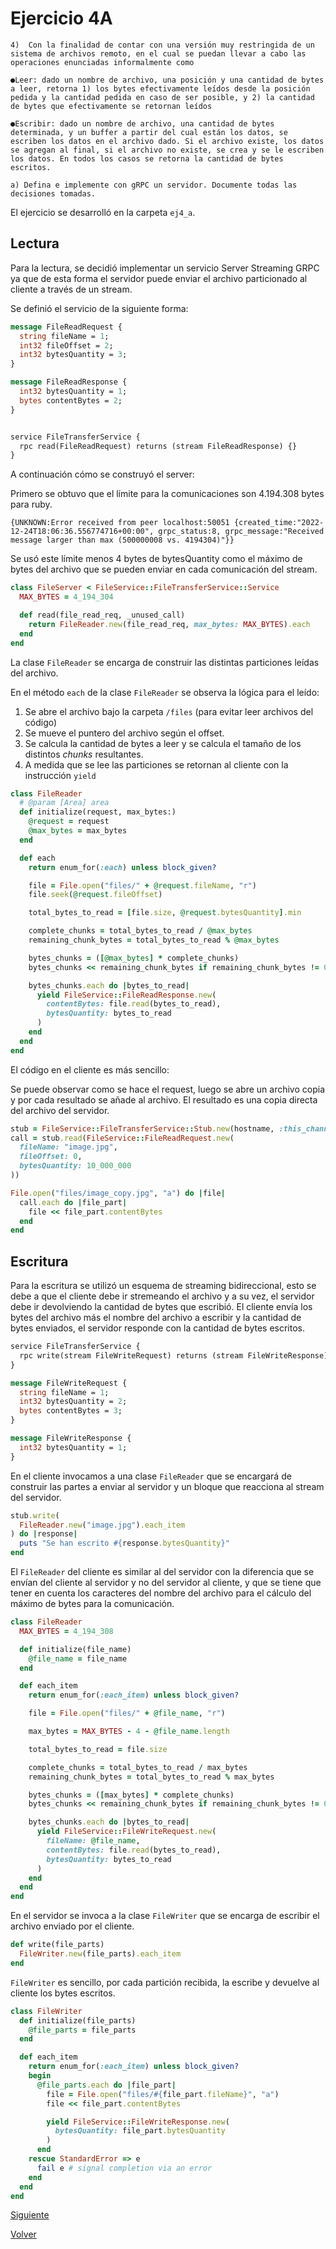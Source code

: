 # Ejercicio 4A
```
4)  Con la finalidad de contar con una versión muy restringida de un sistema de archivos remoto, en el cual se puedan llevar a cabo las operaciones enunciadas informalmente como

●Leer: dado un nombre de archivo, una posición y una cantidad de bytes a leer, retorna 1) los bytes efectivamente leídos desde la posición pedida y la cantidad pedida en caso de ser posible, y 2) la cantidad de bytes que efectivamente se retornan leídos

●Escribir: dado un nombre de archivo, una cantidad de bytes determinada, y un buffer a partir del cual están los datos, se escriben los datos en el archivo dado. Si el archivo existe, los datos se agregan al final, si el archivo no existe, se crea y se le escriben los datos. En todos los casos se retorna la cantidad de bytes escritos.

a) Defina e implemente con gRPC un servidor. Documente todas las decisiones tomadas.
```
El ejercicio se desarrolló en la carpeta `ej4_a`.


## Lectura

Para la lectura, se decidió implementar un servicio Server Streaming GRPC ya que de esta forma el servidor puede enviar el archivo particionado al cliente a través de un stream.

Se definió el servicio de la siguiente forma:
```proto
message FileReadRequest {
  string fileName = 1;
  int32 fileOffset = 2;
  int32 bytesQuantity = 3;
}

message FileReadResponse {
  int32 bytesQuantity = 1;
  bytes contentBytes = 2;
}


service FileTransferService {
  rpc read(FileReadRequest) returns (stream FileReadResponse) {}
}
```

A continuación cómo se construyó el server:

Primero se obtuvo que el límite para la comunicaciones son 4.194.308 bytes para ruby.
```
{UNKNOWN:Error received from peer localhost:50051 {created_time:"2022-12-24T18:06:36.556774716+00:00", grpc_status:8, grpc_message:"Received message larger than max (500000008 vs. 4194304)"}}
```

Se usó este límite menos 4 bytes de bytesQuantity como el máximo de bytes del archivo que se pueden enviar en cada comunicación del stream.
```ruby
class FileServer < FileService::FileTransferService::Service
  MAX_BYTES = 4_194_304

  def read(file_read_req, _unused_call)
    return FileReader.new(file_read_req, max_bytes: MAX_BYTES).each
  end
end
```

La clase `FileReader` se encarga de construir las distintas particiones leídas del archivo.

En el método `each` de la clase `FileReader` se observa la lógica para el leído:
1. Se abre el archivo bajo la carpeta `/files` (para evitar leer archivos del código)
2. Se mueve el puntero del archivo según el offset.
3. Se calcula la cantidad de bytes a leer y se calcula el tamaño de los distintos *chunks* resultantes.
4. A medida que se lee las particiones se retornan al cliente con la instrucción `yield`
```ruby
class FileReader
  # @param [Area] area
  def initialize(request, max_bytes:)
    @request = request
    @max_bytes = max_bytes
  end

  def each
    return enum_for(:each) unless block_given?

    file = File.open("files/" + @request.fileName, "r")
    file.seek(@request.fileOffset)

    total_bytes_to_read = [file.size, @request.bytesQuantity].min

    complete_chunks = total_bytes_to_read / @max_bytes
    remaining_chunk_bytes = total_bytes_to_read % @max_bytes

    bytes_chunks = ([@max_bytes] * complete_chunks)
    bytes_chunks << remaining_chunk_bytes if remaining_chunk_bytes != 0

    bytes_chunks.each do |bytes_to_read|
      yield FileService::FileReadResponse.new(
        contentBytes: file.read(bytes_to_read),
        bytesQuantity: bytes_to_read
      )
    end
  end
end
```

El código en el cliente es más sencillo:

Se puede observar como se hace el request, luego se abre un archivo copia y por cada resultado se añade al archivo.
El resultado es una copia directa del archivo del servidor.
```ruby
stub = FileService::FileTransferService::Stub.new(hostname, :this_channel_is_insecure)
call = stub.read(FileService::FileReadRequest.new(
  fileName: "image.jpg",
  fileOffset: 0,
  bytesQuantity: 10_000_000
))

File.open("files/image_copy.jpg", "a") do |file|
  call.each do |file_part|
    file << file_part.contentBytes
  end
end
```

## Escritura

Para la escritura se utilizó un esquema de streaming bidireccional, esto se debe a que el cliente debe ir stremeando el archivo y a su vez, el servidor debe ir devolviendo la cantidad de bytes que escribió. El cliente envía los bytes del archivo más el nombre del archivo a escribir y la cantidad de bytes enviados, el servidor responde con la cantidad de bytes escritos.

```proto
service FileTransferService {
  rpc write(stream FileWriteRequest) returns (stream FileWriteResponse) {}
}

message FileWriteRequest {
  string fileName = 1;
  int32 bytesQuantity = 2;
  bytes contentBytes = 3;
}

message FileWriteResponse {
  int32 bytesQuantity = 1;
}
```

En el cliente invocamos a una clase `FileReader` que se encargará de construir las partes a enviar al servidor y un bloque que reacciona al stream del servidor.
```ruby
stub.write(
  FileReader.new("image.jpg").each_item
) do |response|
  puts "Se han escrito #{response.bytesQuantity}"
end
```

El `FileReader` del cliente es similar al del servidor con la diferencia que se envían del cliente al servidor y no del servidor al cliente, y que se tiene que tener en cuenta los caracteres del nombre del archivo para el cálculo del máximo de bytes para la comunicación.
```ruby
class FileReader
  MAX_BYTES = 4_194_308

  def initialize(file_name)
    @file_name = file_name
  end

  def each_item
    return enum_for(:each_item) unless block_given?

    file = File.open("files/" + @file_name, "r")

    max_bytes = MAX_BYTES - 4 - @file_name.length

    total_bytes_to_read = file.size

    complete_chunks = total_bytes_to_read / max_bytes
    remaining_chunk_bytes = total_bytes_to_read % max_bytes

    bytes_chunks = ([max_bytes] * complete_chunks)
    bytes_chunks << remaining_chunk_bytes if remaining_chunk_bytes != 0

    bytes_chunks.each do |bytes_to_read|
      yield FileService::FileWriteRequest.new(
        fileName: @file_name,
        contentBytes: file.read(bytes_to_read),
        bytesQuantity: bytes_to_read
      )
    end
  end
end
```

En el servidor se invoca a la clase `FileWriter` que se encarga de escribir el archivo enviado por el cliente.
```ruby
def write(file_parts)
  FileWriter.new(file_parts).each_item
end
```

`FileWriter` es sencillo, por cada partición recibida, la escribe y devuelve al cliente los bytes escritos.
```ruby
class FileWriter
  def initialize(file_parts)
    @file_parts = file_parts
  end

  def each_item
    return enum_for(:each_item) unless block_given?
    begin
      @file_parts.each do |file_part|
        file = File.open("files/#{file_part.fileName}", "a")
        file << file_part.contentBytes

        yield FileService::FileWriteResponse.new(
          bytesQuantity: file_part.bytesQuantity
        )
      end
    rescue StandardError => e
      fail e # signal completion via an error
    end
  end
end
```

[Siguiente](ej4_b.md)

[Volver](../../README.md)

